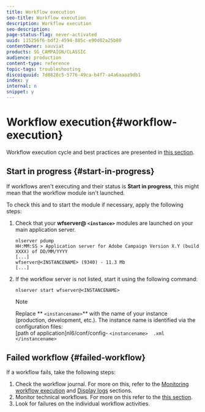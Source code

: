 ```yaml
---
title: Workflow execution
seo-title: Workflow execution
description: Workflow execution
seo-description: 
page-status-flag: never-activated
uuid: 115256f6-bdf2-4594-885c-e90d02a25b80
contentOwner: sauviat
products: SG_CAMPAIGN/CLASSIC
audience: production
content-type: reference
topic-tags: troubleshooting
discoiquuid: 7d8828c5-5776-49ca-b4f7-a4a6aaaa9db1
index: y
internal: n
snippet: y
---
```


# Workflow execution{#workflow-execution}

Workflow execution cycle and best practices are presented in [this section](https://helpx.adobe.com/campaign/classic/workflow/using/executing-a-workflow.html).

## Start in progress {#start-in-progress}

If workflows aren't executing and their status is **Start in progress**, this might mean that the workflow module isn't launched.

To check this and to start the module if necessary, apply the following steps:

1. Check that your **wfserver@ `<instance>`** modules are launched on your main application server.

   ```
   nlserver pdump
   HH:MM:SS > Application server for Adobe Campaign Version X.Y (build XXXX) of DD/MM/YYYY
   [...]
   wfserver@<INSTANCENAME> (9340) - 11.3 Mb
   [...]
   ```

1. If the workflow server is not listed, start it using the following command:

   ```
   nlserver start wfserver@<INSTANCENAME>
   ```

   >[!NOTE]
   >
   >Replace ** `<instancename>`** with the name of your instance (production, development, etc.). The instance name is identified via the configuration files:   
   >[path of application]nl6/conf/config- `<instancename>  .xml </instancename>`

## Failed workflow {#failed-workflow}

If a workflow fails, take the following steps:

1. Check the workflow journal. For more on this, refer to the [Monitoring workflow execution](https://helpx.adobe.com/campaign/classic/workflow/using/executing-a-workflow.html#monitoring-workflow-execution) and [Display logs](https://helpx.adobe.com/campaign/classic/workflow/using/executing-a-workflow.html#displaying-logs) sections.
1. Monitor technical workflows. For more on this refer to the [this section](https://helpx.adobe.com/campaign/classic/workflow/using/executing-a-workflow.html#monitoring-technical-workflows). 
1. Look for failures on the individual workflow activities.

